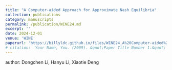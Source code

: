 ```yaml
---
title: "A Computer-aided Approach for Approximate Nash Equilibria"
collection: publications
category: manuscripts
permalink: /publication/WINE24.md
excerpt: ''
date: 2024-12-01
venue: 'WINE'
paperurl: 'https://billyldc.github.io/files/WINE24_A%20Computer-aided%20Approach%20for%20Approximate%20Nash%20Equilibria.pdf'
# citation: 'Your Name, You. (2009). &quot;Paper Title Number 1.&quot; <i>Journal 1</i>. 1(1).'
---
```


author: Dongchen Li, Hanyu Li, Xiaotie Deng